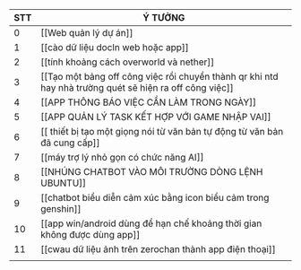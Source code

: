 
| STT | Ý TƯỞNG                                                                                                 |
| --- | ------------------------------------------------------------------------------------------------------- |
| 0   | [[Web quản lý dự án]]                                                                                   |
| 1   | [[cào dữ liệu docln web hoặc app]]                                                                      |
| 2   | [[tính khoảng cách overworld và nether]]                                                                |
| 3   | [[Tạo một bảng off công việc rồi chuyển thành qr khi ntd hay nhà trường quét sẽ hiện ra off công việc]] |
| 4   | [[APP THÔNG BÁO VIỆC CẦN LÀM TRONG NGÀY]]                                                               |
| 5   | [[APP QUẢN LÝ TASK KẾT HỢP VỚI GAME NHẬP VAI]]                                                          |
| 6   | [[ thiết bị tạo một giọng nói từ văn bản tự động từ văn bản đã cung cấp]]                               |
| 7   | [[máy trợ lý nhỏ gọn có chức năng AI]]                                                                  |
| 8   | [[NHÚNG CHATBOT VÀO MÔI TRƯỜNG DÒNG LỆNH UBUNTU]]                                                       |
| 9   | [[chatbot biểu diễn cảm xúc bằng icon biểu cảm trong genshin]]                                          |
| 10  | [[app win/android dùng để hạn chế khoảng thời gian không được dùng app]]                                |
| 11  | [[cwau dữ liệu ảnh trên zerochan thành app điện thoại]]                                                 |
|     |                                                                                                         |
